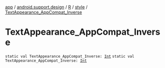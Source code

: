 [app](../../../index.md) / [android.support.design](../../index.md) / [R](../index.md) / [style](index.md) / [TextAppearance_AppCompat_Inverse](./-text-appearance_-app-compat_-inverse.md)

# TextAppearance_AppCompat_Inverse

`static val TextAppearance_AppCompat_Inverse: `[`Int`](https://kotlinlang.org/api/latest/jvm/stdlib/kotlin/-int/index.html)
`static val TextAppearance_AppCompat_Inverse: `[`Int`](https://kotlinlang.org/api/latest/jvm/stdlib/kotlin/-int/index.html)